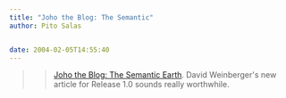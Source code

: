```yaml
---
title: "Joho the Blog: The Semantic"
author: Pito Salas


date: 2004-02-05T14:55:40
---
```



>>

>> [Joho the Blog: The Semantic
Earth](<http://www.hyperorg.com/blogger/mtarchive/002406.html>). David
Weinberger's new article for Release 1.0 sounds really worthwhile.


